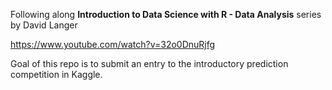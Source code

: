 Following along **Introduction to Data Science with R - Data Analysis** series by David Langer

https://www.youtube.com/watch?v=32o0DnuRjfg

Goal of this repo is to submit an entry to the introductory prediction competition in Kaggle.